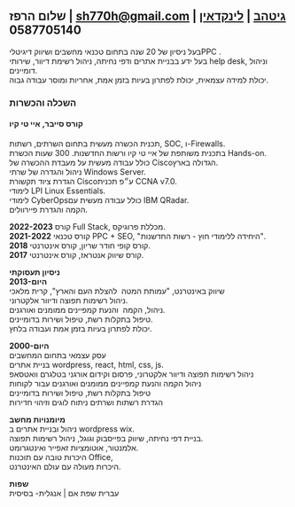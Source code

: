 ## **שלום הרפז** | [sh770h@gmail.com](mailto:sh770h@gmail.com) [גיטהב](https://github.com/sh770) | [לינקדאין](https://www.linkedin.com/in/shalom-harpaz/) | **0587705140**

בעל ניסיון של 20 שנה בתחום טכנאי מחשבים ושיווק דיגיטליPPC .\
בעל ידע בבניית אתרים ודפי נחיתה, ניהול רשימת דיוור, שירותי help desk, וניהול דומיינים.\
יכולת למידה עצמאית, יכולת לפתרון בעיות בזמן אמת, אחריות ומוסר עבודה גבוה.

### **השכלה והכשרות**

#### **קורס סייבר, איי טי קיו**
תכנית הכשרה מעשית בתחום השרתים, רשתות, SOC, ו-Firewalls.\
בתכנית משותפת של איי טי קיו ורשות החדשנות. 300 שעות הכשרת Hands-on.\
כולל עבודה מעשית על מעבדת ההכשרה של Ciscoהגדולה בארץ.\
ניהול והגדרה של שרתי Windows Server.\
הגדרת ציוד תקשורת Ciscoע״פ תכנית CCNA v7.0.\
לימודי LPI Linux Essentials.\
לימודי CyberOpsכולל עבודה מעשית עם IBM QRadar.\
הקמה והגדרת פיירוולים.

**2022-2023** קורס Full Stack, מכללת פרוגיקס.\
**2021-2022** קורס טכנאי PPC + SEO, "היחידה ללימודי חוץ - רשות החדשנות".\
**2018** קורס קופי חודר שריון, קורס אינטרנטי.\
**2017** קורס שיווק אנטראז, קורס אינטרנטי.

**ניסיון תעסוקתי**\
**2013-היום**\
שיווק באינטרנט, "עמותת המטה  להצלת העם והארץ", קרית מלאכי\
ניהול רשימות תפוצה ודיוור אלקטרוני.\
ניהול, הקמה  והנעת קמפיינים ממומנים ואורגנים.\
טיפול בתקלות רשת, טיפול ושירות בדומיינים.\
יכולת לפתרון בעיות בזמן אמת ועבודה בלחץ.

**2000-היום**\
עסק עצמאי בתחום המחשבים\
בניית אתרים wordpress, react, html, css, js.\
ניהול רשימות תפוצה ודיוור אלקטרוני, פרסום וקידום אורגני בטלגרם וואטסאפ\
ניהול הקמה והנעת קמפיינים ממומנים ואורגנים עבור לקוחות\
טיפול בתקלות רשת, טיפול ושירות בדומיינים\
הגדרת רשתות ושרתים ניתוח לוגים וזיהוי חדירות

**מיומנויות מחשב**\
ניהול ובניית אתרים ב wordpress wix.\
בניית דפי נחיתה, שיווק בפייסבוק וגוגל, ניהול רשימות תפוצה.\
אלמנטור, אוטומציות זאפייר ואינטגרומט.\
היכרות טובה עם תוכנות Office,\
היכרות מעולה עם עולם האינטרנט.

**שפות**\
עברית שפת אם | אנגלית- בסיסית
